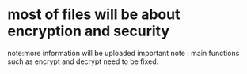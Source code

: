 # most of files will be about encryption and security

note:more information will be uploaded
important note : main functions such as encrypt and decrypt need to be fixed.
